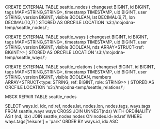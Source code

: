 CREATE EXTERNAL TABLE seattle_nodes (
    changeset BIGINT,
    id BIGINT,
    tags MAP<STRING,STRING>,
    timestamp TIMESTAMP,
    uid BIGINT,
    user STRING,
    version BIGINT,
    visible BOOLEAN,
    lat DECIMAL(9,7),
    lon DECIMAL(10,7)
)
STORED AS ORCFILE
LOCATION 's3://mojodna-temp/seattle_nodes/';

CREATE EXTERNAL TABLE seattle_ways (
    changeset BIGINT,
    id BIGINT,
    tags MAP<STRING,STRING>,
    timestamp TIMESTAMP,
    uid BIGINT,
    user STRING,
    version BIGINT,
    visible BOOLEAN,
    nds ARRAY<STRUCT<ref: BIGINT>>
)
STORED AS ORCFILE
LOCATION 's3://mojodna-temp/seattle_ways/';

CREATE EXTERNAL TABLE seattle_relations (
    changeset BIGINT,
    id BIGINT,
    tags MAP<STRING,STRING>,
    timestamp TIMESTAMP,
    uid BIGINT,
    user STRING,
    version BIGINT,
    visible BOOLEAN,
    members ARRAY<STRUCT<type: STRING, ref: BIGINT, role: STRING>>
)
STORED AS ORCFILE
LOCATION 's3://mojodna-temp/seattle_relations/';

MSCK REPAIR TABLE seattle_nodes

SELECT ways.id, idx, nd.ref, nodes.lat, nodes.lon, nodes.tags, ways.tags
FROM seattle_ways ways 
CROSS JOIN UNNEST(nds) WITH ORDINALITY AS t (nd, idx)
JOIN seattle_nodes nodes ON nodes.id=nd.ref
WHERE ways.tags['leisure'] = 'park'
ORDER BY ways.id, idx ASC
